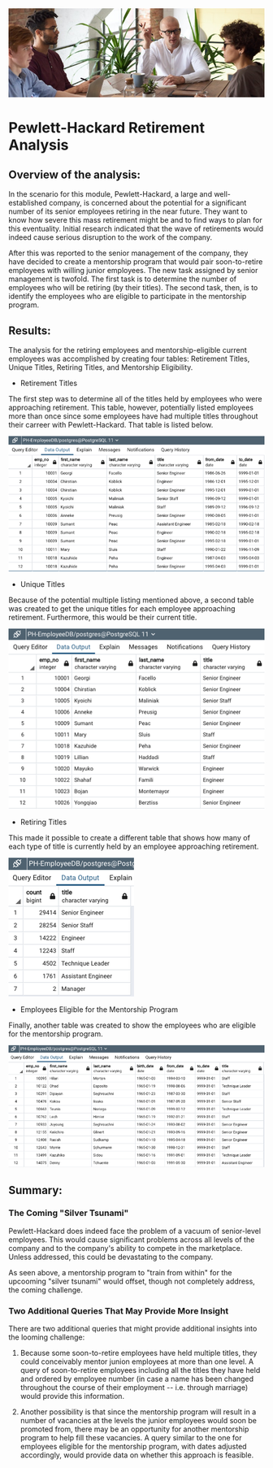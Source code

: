 <!-- Image downloaded from pexels.com-->

<img src=https://github.com/tn64/Pewlett-Hackard-Analysis/blob/main/Pewlett-Hackard_Analysis_Folder/Resources/Header.png>

# Pewlett-Hackard Retirement Analysis

## Overview of the analysis:

In the scenario for this module, Pewlett-Hackard, a large and well-established company, is concerned about the potential for a significant number of its senior employees retiring in the near future. They want to know how severe this mass retirement might be and to find ways to plan for this eventuality. Initial research indicated that the wave of retirements would indeed cause serious disruption to the work of the company.

After this was reported to the senior management of the company, they have decided to create a mentorship program that would pair soon-to-retire employees with willing junior employees. The new task assigned by senior management is twofold. The first task is to determine the number of employees who will be retiring (by their titles). The second task, then, is to identify the employees who are eligible to participate in the mentorship program.


## Results:

The analysis for the retiring employees and mentorship-eligible current employees was accomplished by creating four tables: Retirement Titles, Unique Titles, Retiring Titles, and Mentorship Eligibility.

- Retirement Titles

The first step was to determine all of the titles held by employees who were approaching retirement. This table, however, potentially listed employees more than once since some employees have had multiple titles throughout their carreer with Pewlett-Hackard. That table is listed below.

<img src=https://github.com/tn64/Pewlett-Hackard-Analysis/blob/main/Pewlett-Hackard_Analysis_Folder/Resources/Retirement_Titles.png>


- Unique Titles

Because of the potential multiple listing mentioned above, a second table was created to get the unique titles for each employee approaching retirement. Furthermore, this would be their current title.

<img src=https://github.com/tn64/Pewlett-Hackard-Analysis/blob/main/Pewlett-Hackard_Analysis_Folder/Resources/Unique_Titles.png>


- Retiring Titles

This made it possible to create a different table that shows how many of each type of title is currently held by an employee approaching retirement. 

<img src=https://github.com/tn64/Pewlett-Hackard-Analysis/blob/main/Pewlett-Hackard_Analysis_Folder/Resources/Retiring_Titles.png>


- Employees Eligible for the Mentorship Program

Finally, another table was created to show the employees who are eligible for the mentorship program.

<img src=https://github.com/tn64/Pewlett-Hackard-Analysis/blob/main/Pewlett-Hackard_Analysis_Folder/Resources/Mentorship_Eligibility.png>


## Summary:

### The Coming "Silver Tsunami"

Pewlett-Hackard does indeed face the problem of a vacuum of senior-level employees. This would cause significant problems across all levels of the company and to the company's ability to compete in the marketplace. Unless addressed, this could be devastating to the company.

As seen above, a mentorship program to "train from within" for the upcooming "silver tsunami" would offset, though not completely address, the coming challenge.


### Two Additional Queries That May Provide More Insight 

There are two additional queries that might provide additional insights into the looming challenge:

1. Because some soon-to-retire employees have held multiple titles, they could conceivably mentor junion employees at more than one level. A query of soon-to-retire employees including all the titles they have held and ordered by employee number (in case a name has been changed throughout the course of their employment -- i.e. through marriage) would provide this information.

2. Another possibility is that since the mentorship program will result in a number of vacancies at the levels the junior employees would soon be promoted from, there may be an opportunity for another mentorship program to help fill these vacancies. A query similar to the one for employees eligible for the mentorship program, with dates adjusted accordingly, would provide data on whether this approach is feasible.

